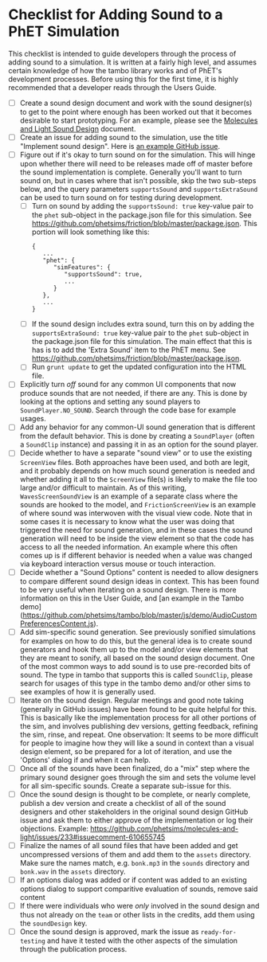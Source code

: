 # Checklist for Adding Sound to a PhET Simulation

This checklist is intended to guide developers through the process of adding sound to a simulation.  It is written at
a fairly high level, and assumes certain knowledge of how the tambo library works and of PhET's development processes.
Before using this for the first time, it is highly recommended that a developer reads through the Users Guide.

- [ ] Create a sound design document and work with the sound designer(s) to get to the point where enough has been
worked out that it becomes desirable to start prototyping.  For an example, please see the [Molecules and Light Sound
Design](https://docs.google.com/document/d/1LJ6maD9QGvRRIaukKi_s019Gc1V2YHi4CPbPNULLiRc/edit?usp=sharing) document.
- [ ] Create an issue for adding sound to the simulation, use the title "Implement sound design". Here
  is [an example GitHub issue](https://github.com/phetsims/faradays-law/issues/161).
- [ ] Figure out if it's okay to turn sound on for the simulation.  This will hinge upon whether there will need to be
releases made off of master before the sound implementation is complete.  Generally you'll want to turn sound on, but in
cases where that isn't possible, skip the two sub-steps below, and the query parameters `supportsSound` and
`supportsExtraSound` can be used to turn sound on for testing during development. 
  - [ ] Turn on sound by adding the `supportsSound: true` key-value pair to the `phet` sub-object in the package.json 
file for this simulation. See https://github.com/phetsims/friction/blob/master/package.json.  This portion will look
something like this:
    ```
    {
       ...
       "phet": {
          "simFeatures": {
             "supportsSound": true,
             ...
          }
       },
       ...
    }
    ```
  - [ ] If the sound design includes extra sound, turn this on by adding the `supportsExtraSound: true` key-value
pair to the `phet` sub-object in the package.json file for this simulation. The main effect that this is has is to add
the 'Extra Sound' item to the PhET menu. See https://github.com/phetsims/friction/blob/master/package.json.
  - [ ] Run `grunt update` to get the updated configuration into the HTML file.
- [ ] Explicitly turn *off* sound for any common UI components that now produce sounds that are not needed, if there are
any.  This is done by looking at the options and setting any sound players to `SoundPlayer.NO_SOUND`.  Search through the
code base for example usages.
- [ ] Add any behavior for any common-UI sound generation that is different from the default behavior.  This is done
by creating a `SoundPlayer` (often a `SoundClip` instance) and passing it in as an option for the sound player.
- [ ] Decide whether to have a separate "sound view" or to use the existing `ScreenView` files.  Both approaches have
been used, and both are legit, and it probably depends on how much sound generation is needed and whether adding it all
to the `ScreenView` file(s) is likely to make the file too large and/or difficult to maintain.  As of this writing,
`WavesScreenSoundView` is an example of a separate class where the sounds are hooked to the model, and 
`FrictionScreenView` is an example of where sound was interwoven with the visual view code.  Note that in some cases it
is necessary to know what the user was doing that triggered the need for sound generation, and in these cases the sound
generation will need to be inside the view element so that the code has access to all the needed information.  An
example where this often comes up is if different behavior is needed when a value was changed via keyboard interaction
versus mouse or touch interaction.
- [ ] Decide whether a "Sound Options" content is needed to allow designers to compare different sound design ideas in
context.  This has been found to be very useful when iterating on a sound design.  There is more information on this in
the User Guide, and [an example in the Tambo demo]
(https://github.com/phetsims/tambo/blob/master/js/demo/AudioCustomPreferencesContent.js).
- [ ] Add sim-specific sound generation.  See previously sonified simulations for examples on how to do this, but the
general idea is to create sound generators and hook them up to the model and/or view elements that they are meant to
sonify, all based on the sound design document.  One of the most common ways to add sound is to use pre-recorded bits
of sound.  The type in tambo that supports this is called `SoundClip`, please search for usages of this type in the
tambo demo and/or other sims to see examples of how it is generally used.
- [ ] Iterate on the sound design.  Regular meetings and good note taking (generally in GitHub issues) have been found
 to be quite helpful for this.  This is basically like the implementation process for all other portions of the sim, and
 involves publishing dev versions, getting feedback, refining the sim, rinse, and repeat.  One observation: It seems to
 be more difficult for people to imagine how they will like a sound in context than a visual design element, so be
 prepared for a lot of iteration, and use the 'Options' dialog if and when it can help.
- [ ] Once all of the sounds have been finalized, do a "mix" step where the primary sound designer goes through the
 sim and sets the volume level for all sim-specific sounds.  Create a separate sub-issue for this.
- [ ] Once the sound design is thought to be complete, or nearly complete, publish a dev version and create a checklist
 of all of the sound designers and other stakeholders in the original sound design GitHub issue and ask them to either
 approve of the implementation or log their objections. Example: 
 https://github.com/phetsims/molecules-and-light/issues/233#issuecomment-610655745
- [ ] Finalize the names of all sound files that have been added and get uncompressed versions of them and add them to
 the `assets` directory.  Make sure the names match, e.g. `bonk.mp3` in the `sounds` directory and `bonk.wav` in the
 `assets` directory.
- [ ] If an options dialog was added or if content was added to an existing options dialog to support comparitive
 evaluation of sounds, remove said content
- [ ] If there were individuals who were *only* involved in the sound design and thus not already on the `team` or
 other lists in the credits, add them using the `soundDesign` key.
- [ ] Once the sound design is approved, mark the issue as `ready-for-testing` and have it tested with the other
 aspects of the simulation through the publication process.